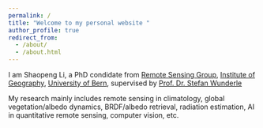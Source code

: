 ```yaml
---
permalink: /
title: "Welcome to my personal website "
author_profile: true
redirect_from: 
  - /about/
  - /about.html
---
```


I am Shaopeng Li, a PhD condidate from [Remote Sensing Group](https://www.geography.unibe.ch/research/remote_sensing_group/group_portrait/index_eng.html), [Institute of Geography](https://www.geography.unibe.ch/index_eng.html), [University of Bern](https://www.unibe.ch/index_eng.html), supervised by [Prof. Dr. Stefan Wunderle](https://www.geography.unibe.ch/about_us/staff/prof_dr_wunderle_stefan/index_eng.html) 

My research mainly includes remote sensing in climatology, global vegetation/albedo dynamics, BRDF/albedo retrieval, radiation estimation, AI in quantitative remote sensing, computer vision, etc.

